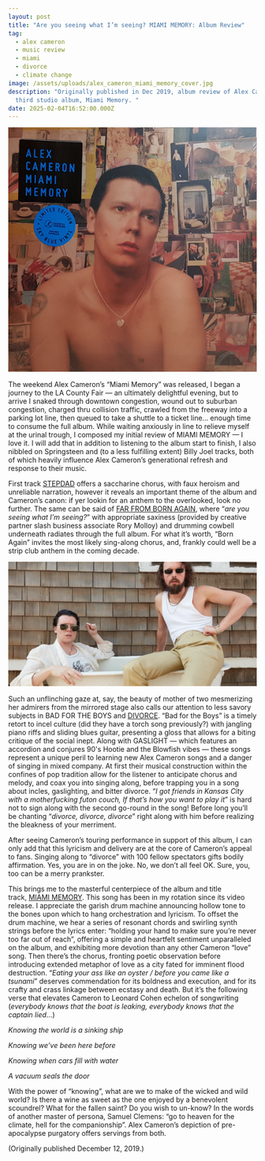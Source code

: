 ```yaml
---
layout: post
title: "Are you seeing what I’m seeing? MIAMI MEMORY: Album Review"
tag:
  - alex cameron
  - music review
  - miami
  - divorce
  - climate change
image: /assets/uploads/alex_cameron_miami_memory_cover.jpg
description: "Originally published in Dec 2019, album review of Alex Cameron's
  third studio album, Miami Memory. "
date: 2025-02-04T16:52:00.000Z
---
```

![](/assets/uploads/alex_cameron_miami_memory_cover.jpg)



The weekend Alex Cameron’s “Miami Memory” was released, I began a journey to the LA County Fair — an ultimately delightful evening, but to arrive I snaked through downtown congestion, wound out to suburban congestion, charged thru collision traffic,  crawled from the freeway into a parking lot line, then queued to take a shuttle to a ticket line… enough time to consume the full album. While waiting anxiously in line to relieve myself at the urinal trough, I composed my initial review of MIAMI MEMORY — I love it. I will add that in addition to listening to the album start to finish, I also nibbled on Springsteen and (to a less fulfilling extent) Billy Joel tracks, both of which heavily influence Alex Cameron’s generational refresh and response to their music.

First track [STEPDAD](https://www.youtube.com/watch?v=DN4wtJT050I) offers a saccharine chorus, with faux heroism and unreliable narration, however it reveals an important theme of the album and Cameron’s canon: if yer lookin for an anthem to the overlooked, look no further. The same can be said of [FAR FROM BORN AGAIN](https://www.youtube.com/watch?v=cQdj2A4yN0A), where “*are you seeing what I’m seeing?*” with appropriate saxiness (provided by creative partner slash business associate Rory Molloy) and drumming cowbell underneath radiates through the full album. For what it’s worth, “Born Again” invites the most likely sing-along chorus, and, frankly could well be a strip club anthem in the coming decade.

![](/assets/uploads/alex-cameron-roy-molloy.webp)

Such an unflinching gaze at, say, the beauty of mother of two mesmerizing her admirers from the mirrored stage also calls our attention to less savory subjects in BAD FOR THE BOYS and [DIVORCE](https://www.youtube.com/watch?v=pyoaidmynOk). “Bad for the Boys” is a timely retort to incel culture (did they have a torch song previously?) with jangling piano riffs and sliding blues guitar, presenting a gloss that allows for a biting critique of the social inept. Along with GASLIGHT — which features an accordion and conjures 90's Hootie and the Blowfish vibes — these songs represent a unique peril to learning new Alex Cameron songs and a danger of singing in mixed company. At first their musical construction within the confines of pop tradition allow for the listener to anticipate chorus and melody, and coax you into singing along, before trapping you in a song about incles, gaslighting, and bitter divorce. “*I got friends in Kansas City with a motherfucking futon couch, If that’s how you want to play it*” is hard not to sign along with the second go-round in the song! Before long you’ll be chanting “*divorce, divorce, divorce*” right along with him before realizing the bleakness of your merriment.

After seeing Cameron’s touring performance in support of this album, I can only add that this lyricism and delivery are at the core of Cameron’s appeal to fans. Singing along to “divorce” with 100 fellow spectators gifts bodily affirmation. Yes, you are in on the joke. No, we don’t all feel OK. Sure, you, too can be a merry prankster.

This brings me to the masterful centerpiece of the album and title track, [MIAMI MEMORY](https://www.youtube.com/watch?v=w0BtytpbJCU). This song has been in my rotation since its video release. I appreciate the garish drum machine announcing hollow tone to the bones upon which to hang orchestration and lyricism. To offset the drum machine, we hear a series of resonant chords and swirling synth strings before the lyrics enter: “holding your hand to make sure you’re never too far out of reach”, offering a simple and heartfelt sentiment unparalleled on the album, and exhibiting more devotion than any other Cameron “love” song. Then there’s the chorus, fronting poetic observation before introducing extended metaphor of love as a city fated for imminent flood destruction. “*Eating your ass like an oyster / before you came like a tsunami*” deserves commendation for its boldness and execution, and for its crafty and crass linkage between ecstasy and death. But it’s the following verse that elevates Cameron to Leonard Cohen echelon of songwriting (*everybody knows that the boat is leaking, everybody knows that the captain lied*…)

*Knowing the world is a sinking ship*

*Knowing we’ve been here before*

*Knowing when cars fill with water*

*A vacuum seals the door*

With the power of “knowing”, what are we to make of the wicked and wild world? Is there a wine as sweet as the one enjoyed by a benevolent scoundrel? What for the fallen saint? Do you wish to un-know? In the words of another master of persona, Samuel Clemens: “go to heaven for the climate, hell for the companionship”. Alex Cameron’s depiction of pre-apocalypse purgatory offers servings from both.

(Originally published December 12, 2019.)
